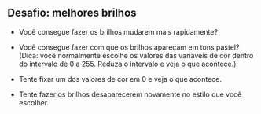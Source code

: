 ## Desafio: melhores brilhos

+ Você consegue fazer os brilhos mudarem mais rapidamente?

+ Você consegue fazer com que os brilhos apareçam em tons pastel? (Dica: você normalmente escolhe os valores das variáveis de cor dentro do intervalo de 0 a 255. Reduza o intervalo e veja o que acontece.)

- Tente fixar um dos valores de cor em 0 e veja o que acontece.

- Tente fazer os brilhos desaparecerem novamente no estilo que você escolher.
